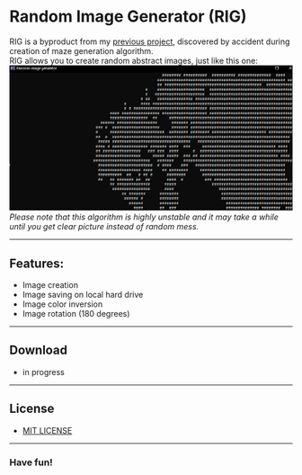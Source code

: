 # Random Image Generator (RIG)

RIG is a byproduct from my [previous project](https://github.com/HardcoreMagazine/Enlashceoc), 
discovered by accident during creation of maze generation algorithm.  
RIG allows you to create random abstract images, just like this one:
![](images/screenshot1.png)  
*Please note that this algorithm is highly unstable and it may take a while until you get clear 
picture instead of random mess.*

---
## Features:
+ Image creation
+ Image saving on local hard drive
+ Image color inversion
+ Image rotation (180 degrees)

---
## Download
+ in progress

---
## License
+ [MIT LICENSE](LICENSE.txt)  

---
### Have fun!